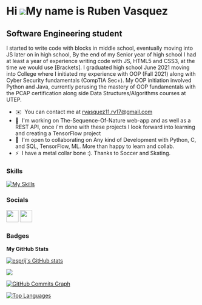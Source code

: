 Hi ![](https://user-images.githubusercontent.com/18350557/176309783-0785949b-9127-417c-8b55-ab5a4333674e.gif)My name is Ruben Vasquez
=====================================================================================================================================

Software Engineering student
----------------------------

I started to write code with blocks in middle school, eventually moving into JS later on in high school, By the end of my Senior year of high school I had at least a year of experience writing code with JS, HTML5 and CSS3, at the time we would use \[Brackets\]. I graduated high school June 2021 moving into College where I initiated my experience with OOP (Fall 2021) along with Cyber Security fundamentals (CompTIA Sec+). My OOP initiation involved Python and Java, currently perusing the mastery of OOP fundamentals with the PCAP certification along side Data Structures/Algorithms courses at UTEP.

* ✉️  You can contact me at [rvasquez11.rv17@gmail.com](mailto:rvasquez11.rv17@gmail.com)
* 🧠  I'm working on The-Sequence-Of-Nature web-app and as well as a REST API, once i'm done with these projects I look forward into learning and creating a TensorFlow project
* 🤝  I'm open to collaborating on Any kind of Development with Python, C, and SQL, TensorFlow, ML. More than happy to learn and collab.
* ⚡  I have a metal collar bone :). Thanks to Soccer and Skating.


### Skills
[![My Skills](https://skillicons.dev/icons?i=py,java,js,sqlite,html,css,bash,powershell,bootstrap,flask,azure)](https://skillicons.dev)


### Socials
<p align="left">
  <a href="https://www.github.com/esprij" target="_blank" rel="noreferrer"><img src="https://raw.githubusercontent.com/danielcranney/readme-generator/main/public/icons/socials/github.svg" width="32" height="32" /></a> 
  <a href="https://www.linkedin.com/in/ruben-vasquez-27b2a121b/" target="_blank" rel="noreferrer"><img src="https://raw.githubusercontent.com/danielcranney/readme-generator/main/public/icons/socials/linkedin.svg" width="32" height="32" /></a>
</p>


### Badges
<b>My GitHub Stats</b>

<a href="http://www.github.com/esprij"><img src="https://github-readme-stats.vercel.app/api?username=esprij&show_icons=true&hide=&count_private=true&title_color=0891b2&text_color=ffffff&icon_color=0891b2&bg_color=1c1917&hide_border=true&show_icons=true" alt="esprij's GitHub stats" /></a>

<a href="http://www.github.com/esprij"><img src="https://github-readme-streak-stats.herokuapp.com/?user=esprij&stroke=ffffff&background=1c1917&ring=0891b2&fire=0891b2&currStreakNum=ffffff&currStreakLabel=0891b2&sideNums=ffffff&sideLabels=ffffff&dates=ffffff&hide_border=true" /></a>

<a href="http://www.github.com/esprij"><img src="https://github-readme-activity-graph.cyclic.app/graph?username=esprij&bg_color=1c1917&color=ffffff&line=0891b2&point=ffffff&area_color=1c1917&area=true&hide_border=true&custom_title=GitHub%20Commits%20Graph" alt="GitHub Commits Graph" /></a>

<a href="https://github.com/esprij" align="left"><img src="https://github-readme-stats.vercel.app/api/top-langs/?username=esprij&langs_count=10&title_color=0891b2&text_color=ffffff&icon_color=0891b2&bg_color=1c1917&hide_border=true&locale=en&custom_title=Top%20%Languages" alt="Top Languages" /></a>
